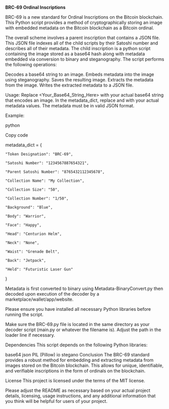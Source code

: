 **BRC-69 Ordinal Inscriptions**

BRC-69 is a new standard for Ordinal Inscriptions on the Bitcoin blockchain. This Python script provides a method of cryptographically storing an image with embedded metadata on the Bitcoin blockchain as a Bitcoin ordinal.

The overall scheme involves a parent inscription that contains a JSON file. This JSON file indexes all of the child scripts by their Satoshi number and describes all of their metadata. The child inscription is a python script containing the image stored as a base64 hash along with metadata embedded via conversion to binary and steganography. 
The script performs the following operations:

Decodes a base64 string to an image.
Embeds metadata into the image using steganography.
Saves the resulting image.
Extracts the metadata from the image.
Writes the extracted metadata to a JSON file. 

Usage: Replace <Your_Base64_String_Here> with your actual base64 string that encodes an image. In the metadata_dict, replace <value> and <totalsize> with your actual metadata values. The metadata must be in valid JSON format.

Example:

python
    
Copy code
    
metadata_dict = {
    
    "Token Designation": "BRC-69",
    
    "Satoshi Number": "1234567887654321",
    
    "Parent Satoshi Number": "8765432112345678",
    
    "Collection Name": "My Collection",
    
    "Collection Size": "50",
    
    "Collection Number": "1/50",
    
    "Background": "Blue",
    
    "Body": "Warrior",
    
    "Face": "Happy",
    
    "Head": "Centurion Helm",
    
    "Neck": "None",

    "Waist": "Grenade Belt",

    "Back": "Jetpack",

    "Held": "Futuristic Laser Gun"
}

Metadata is first converted to binary using Metadata-BinaryConvert.py then decoded upon execution of the decoder by a marketplace/wallet/app/website. 
    
Please ensure you have installed all necessary Python libraries before running the script.

Make sure the BRC-69.py file is located in the same directory as your decoder script (main.py or whatever the filename is). Adjust the path in the loader line if necessary.

Dependencies
This script depends on the following Python libraries:

base64
json
PIL (Pillow)
io
stegano
Conclusion
The BRC-69 standard provides a robust method for embedding and extracting metadata from images stored on the Bitcoin blockchain. This allows for unique, identifiable, and verifiable inscriptions in the form of ordinals on the blockchain.

License
This project is licensed under the terms of the MIT license.

Please adjust the README as necessary based on your actual project details, licensing, usage instructions, and any additional information that you think will be helpful for users of your project.
